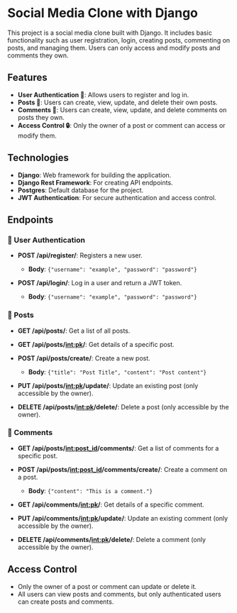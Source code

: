 # Social Media Clone with Django

This project is a social media clone built with Django. It includes basic functionality such as user registration, login, creating posts, commenting on posts, and managing them. Users can only access and modify posts and comments they own.

## Features

- **User Authentication 📝**: Allows users to register and log in.
- **Posts 📰**: Users can create, view, update, and delete their own posts.
- **Comments 💬**: Users can create, view, update, and delete comments on posts they own.
- **Access Control 🔒**: Only the owner of a post or comment can access or modify them.

## Technologies

- **Django**: Web framework for building the application.
- **Django Rest Framework**: For creating API endpoints.
- **Postgres**: Default database for the project.
- **JWT Authentication**: For secure authentication and access control.

## Endpoints

### 📝 User Authentication

- **POST /api/register/**: Registers a new user.
  - **Body**: `{"username": "example", "password": "password"}`

- **POST /api/login/**: Log in a user and return a JWT token.
  - **Body**: `{"username": "example", "password": "password"}`

### 📰 Posts

- **GET /api/posts/**: Get a list of all posts.

- **GET /api/posts/<int:pk>/**: Get details of a specific post.

- **POST /api/posts/create/**: Create a new post.
  - **Body**: `{"title": "Post Title", "content": "Post content"}`

- **PUT /api/posts/<int:pk>/update/**: Update an existing post (only accessible by the owner).

- **DELETE /api/posts/<int:pk>/delete/**: Delete a post (only accessible by the owner).

### 💬 Comments

- **GET /api/posts/<int:post_id>/comments/**: Get a list of comments for a specific post.

- **POST /api/posts/<int:post_id>/comments/create/**: Create a comment on a post.
  - **Body**: `{"content": "This is a comment."}`

- **GET /api/comments/<int:pk>/**: Get details of a specific comment.

- **PUT /api/comments/<int:pk>/update/**: Update an existing comment (only accessible by the owner).

- **DELETE /api/comments/<int:pk>/delete/**: Delete a comment (only accessible by the owner).

## Access Control

- Only the owner of a post or comment can update or delete it.
- All users can view posts and comments, but only authenticated users can create posts and comments.
